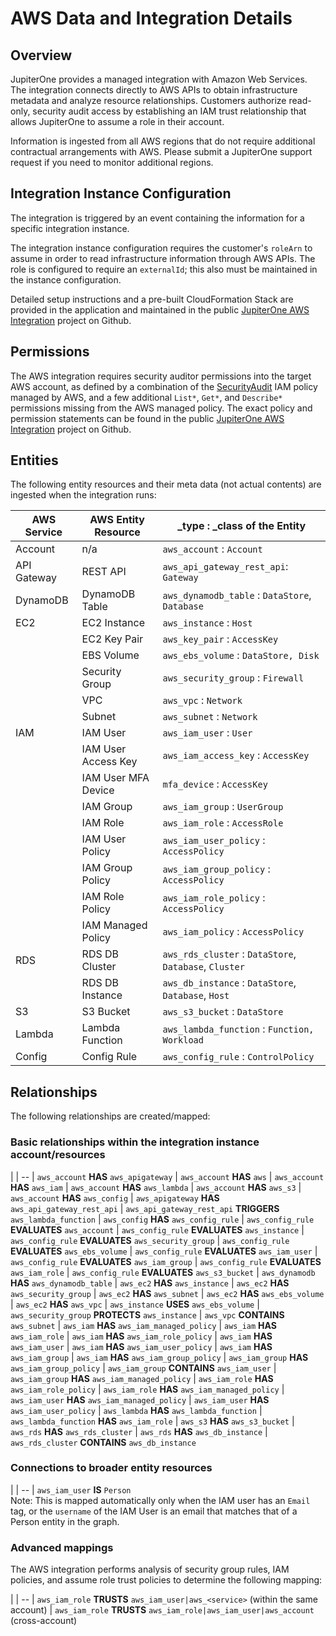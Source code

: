# AWS Data and Integration Details

## Overview

JupiterOne provides a managed integration with Amazon Web Services. The
integration connects directly to AWS APIs to obtain infrastructure metadata and
analyze resource relationships. Customers authorize read-only, security audit
access by establishing an IAM trust relationship that allows JupiterOne to
assume a role in their account.

Information is ingested from all AWS regions that do not require additional
contractual arrangements with AWS. Please submit a JupiterOne support request if
you need to monitor additional regions.

## Integration Instance Configuration

The integration is triggered by an event containing the information for a
specific integration instance.

The integration instance configuration requires the customer's `roleArn` to
assume in order to read infrastructure information through AWS APIs. The role is
configured to require an `externalId`; this also must be maintained in the
instance configuration.

Detailed setup instructions and a pre-built CloudFormation Stack are provided in
the application and maintained in the public [JupiterOne AWS Integration][1]
project on Github.

[1]: https://github.com/jupiterone-io/jupiterone-aws-integration

## Permissions

The AWS integration requires security auditor permissions into the target AWS
account, as defined by a combination of the [SecurityAudit][2] IAM policy
managed by AWS, and a few additional `List*`, `Get*`, and `Describe*`
permissions missing from the AWS managed policy. The exact policy and permission
statements can be found in the public [JupiterOne AWS Integration][1] project on
Github.

[2]: https://console.aws.amazon.com/iam/home#policies/arn:aws:iam::aws:policy/SecurityAudit

## Entities

The following entity resources and their meta data (not actual contents) are
ingested when the integration runs:

| AWS Service | AWS Entity Resource | _type : _class of the Entity
| ----------- | -----------         | -----------
| Account     | n/a                 | `aws_account`             : `Account`
| API Gateway | REST API            | `aws_api_gateway_rest_api`: `Gateway`
| DynamoDB    | DynamoDB Table      | `aws_dynamodb_table`      : `DataStore`, `Database`
| EC2         | EC2 Instance        | `aws_instance`            : `Host`
|             | EC2 Key Pair        | `aws_key_pair`            : `AccessKey`
|             | EBS Volume          | `aws_ebs_volume`          : `DataStore, Disk`
|             | Security Group      | `aws_security_group`      : `Firewall`
|             | VPC                 | `aws_vpc`                 : `Network`
|             | Subnet              | `aws_subnet`              : `Network`
| IAM         | IAM User            | `aws_iam_user`            : `User`
|             | IAM User Access Key | `aws_iam_access_key`      : `AccessKey`
|             | IAM User MFA Device | `mfa_device`              : `AccessKey`
|             | IAM Group           | `aws_iam_group`           : `UserGroup`
|             | IAM Role            | `aws_iam_role`            : `AccessRole`
|             | IAM User Policy     | `aws_iam_user_policy`     : `AccessPolicy`
|             | IAM Group Policy    | `aws_iam_group_policy`    : `AccessPolicy`
|             | IAM Role Policy     | `aws_iam_role_policy`     : `AccessPolicy`
|             | IAM Managed Policy  | `aws_iam_policy`          : `AccessPolicy`
| RDS         | RDS DB Cluster      | `aws_rds_cluster`         : `DataStore`, `Database`, `Cluster`
|             | RDS DB Instance     | `aws_db_instance`         : `DataStore`, `Database`, `Host`
| S3          | S3 Bucket           | `aws_s3_bucket`           : `DataStore`
| Lambda      | Lambda Function     | `aws_lambda_function`     : `Function, Workload`
| Config      | Config Rule         | `aws_config_rule`         : `ControlPolicy`

## Relationships

The following relationships are created/mapped:

### Basic relationships within the integration instance account/resources

|
| --
| `aws_account` **HAS** `aws_apigateway`
| `aws_account` **HAS** `aws`
| `aws_account` **HAS** `aws_iam`
| `aws_account` **HAS** `aws_lambda`
| `aws_account` **HAS** `aws_s3`
| `aws_account` **HAS** `aws_config`
| `aws_apigateway` **HAS** `aws_api_gateway_rest_api`
| `aws_api_gateway_rest_api` **TRIGGERS** `aws_lambda_function`
| `aws_config` **HAS** `aws_config_rule`
| `aws_config_rule` **EVALUATES** `aws_account`
| `aws_config_rule` **EVALUATES** `aws_instance`
| `aws_config_rule` **EVALUATES** `aws_security_group`
| `aws_config_rule` **EVALUATES** `aws_ebs_volume`
| `aws_config_rule` **EVALUATES** `aws_iam_user`
| `aws_config_rule` **EVALUATES** `aws_iam_group`
| `aws_config_rule` **EVALUATES** `aws_iam_role`
| `aws_config_rule` **EVALUATES** `aws_s3_bucket`
| `aws_dynamodb` **HAS** `aws_dynamodb_table`
| `aws_ec2` **HAS** `aws_instance`
| `aws_ec2` **HAS** `aws_security_group`
| `aws_ec2` **HAS** `aws_subnet`
| `aws_ec2` **HAS** `aws_ebs_volume`
| `aws_ec2` **HAS** `aws_vpc`
| `aws_instance` **USES** `aws_ebs_volume`
| `aws_security_group` **PROTECTS** `aws_instance`
| `aws_vpc` **CONTAINS** `aws_subnet`
| `aws_iam` **HAS** `aws_iam_managed_policy`
| `aws_iam` **HAS** `aws_iam_role`
| `aws_iam` **HAS** `aws_iam_role_policy`
| `aws_iam` **HAS** `aws_iam_user`
| `aws_iam` **HAS** `aws_iam_user_policy`
| `aws_iam` **HAS** `aws_iam_group`
| `aws_iam` **HAS** `aws_iam_group_policy`
| `aws_iam_group` **HAS** `aws_iam_group_policy`
| `aws_iam_group` **CONTAINS** `aws_iam_user`
| `aws_iam_group` **HAS** `aws_iam_managed_policy`
| `aws_iam_role` **HAS** `aws_iam_role_policy`
| `aws_iam_role` **HAS** `aws_iam_managed_policy`
| `aws_iam_user` **HAS** `aws_iam_managed_policy`
| `aws_iam_user` **HAS** `aws_iam_user_policy`
| `aws_lambda` **HAS** `aws_lambda_function`
| `aws_lambda_function` **HAS** `aws_iam_role`
| `aws_s3` **HAS** `aws_s3_bucket`
| `aws_rds` **HAS** `aws_rds_cluster`
| `aws_rds` **HAS** `aws_db_instance`
| `aws_rds_cluster` **CONTAINS** `aws_db_instance`

### Connections to broader entity resources

|
| --
| `aws_iam_user` **IS** `Person` <br> Note: This is mapped automatically only when the IAM user has an `Email` tag, or the `username` of the IAM User is an email that matches that of a Person entity in the graph.

### Advanced mappings

The AWS integration performs analysis of security group rules, IAM policies, and
assume role trust policies to determine the following mapping:

|
| --
| `aws_iam_role` **TRUSTS** `aws_iam_user|aws_<service>` (within the same account)
| `aws_iam_role` **TRUSTS** `aws_iam_role|aws_iam_user|aws_account` (cross-account)